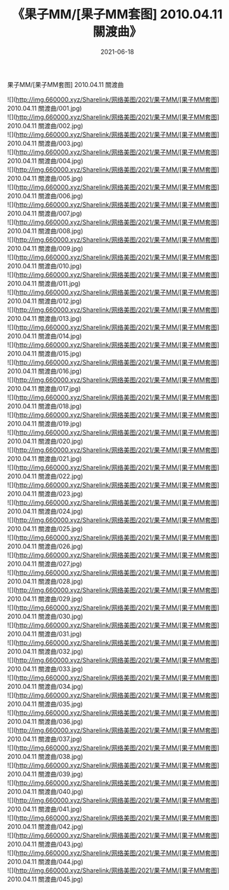 ﻿---
layout: post
title:  《果子MM/[果子MM套图] 2010.04.11 關渡曲》
date:   2021-06-18
img: http://img.660000.xyz/Sharelink/网络美图/2021/果子MM/[果子MM套图] 2010.04.11 關渡曲/000.jpg
categories: [美女, 清纯, 唯美]
---

果子MM/[果子MM套图] 2010.04.11 關渡曲

 ![](http://img.660000.xyz/Sharelink/网络美图/2021/果子MM/[果子MM套图] 2010.04.11 關渡曲/001.jpg) <br>![](http://img.660000.xyz/Sharelink/网络美图/2021/果子MM/[果子MM套图] 2010.04.11 關渡曲/002.jpg) <br>![](http://img.660000.xyz/Sharelink/网络美图/2021/果子MM/[果子MM套图] 2010.04.11 關渡曲/003.jpg) <br>![](http://img.660000.xyz/Sharelink/网络美图/2021/果子MM/[果子MM套图] 2010.04.11 關渡曲/004.jpg) <br>![](http://img.660000.xyz/Sharelink/网络美图/2021/果子MM/[果子MM套图] 2010.04.11 關渡曲/005.jpg) <br>![](http://img.660000.xyz/Sharelink/网络美图/2021/果子MM/[果子MM套图] 2010.04.11 關渡曲/006.jpg) <br>![](http://img.660000.xyz/Sharelink/网络美图/2021/果子MM/[果子MM套图] 2010.04.11 關渡曲/007.jpg) <br>![](http://img.660000.xyz/Sharelink/网络美图/2021/果子MM/[果子MM套图] 2010.04.11 關渡曲/008.jpg) <br>![](http://img.660000.xyz/Sharelink/网络美图/2021/果子MM/[果子MM套图] 2010.04.11 關渡曲/009.jpg) <br>![](http://img.660000.xyz/Sharelink/网络美图/2021/果子MM/[果子MM套图] 2010.04.11 關渡曲/010.jpg) <br>![](http://img.660000.xyz/Sharelink/网络美图/2021/果子MM/[果子MM套图] 2010.04.11 關渡曲/011.jpg) <br>![](http://img.660000.xyz/Sharelink/网络美图/2021/果子MM/[果子MM套图] 2010.04.11 關渡曲/012.jpg) <br>![](http://img.660000.xyz/Sharelink/网络美图/2021/果子MM/[果子MM套图] 2010.04.11 關渡曲/013.jpg) <br>![](http://img.660000.xyz/Sharelink/网络美图/2021/果子MM/[果子MM套图] 2010.04.11 關渡曲/014.jpg) <br>![](http://img.660000.xyz/Sharelink/网络美图/2021/果子MM/[果子MM套图] 2010.04.11 關渡曲/015.jpg) <br>![](http://img.660000.xyz/Sharelink/网络美图/2021/果子MM/[果子MM套图] 2010.04.11 關渡曲/016.jpg) <br>![](http://img.660000.xyz/Sharelink/网络美图/2021/果子MM/[果子MM套图] 2010.04.11 關渡曲/017.jpg) <br>![](http://img.660000.xyz/Sharelink/网络美图/2021/果子MM/[果子MM套图] 2010.04.11 關渡曲/018.jpg) <br>![](http://img.660000.xyz/Sharelink/网络美图/2021/果子MM/[果子MM套图] 2010.04.11 關渡曲/019.jpg) <br>![](http://img.660000.xyz/Sharelink/网络美图/2021/果子MM/[果子MM套图] 2010.04.11 關渡曲/020.jpg) <br>![](http://img.660000.xyz/Sharelink/网络美图/2021/果子MM/[果子MM套图] 2010.04.11 關渡曲/021.jpg) <br>![](http://img.660000.xyz/Sharelink/网络美图/2021/果子MM/[果子MM套图] 2010.04.11 關渡曲/022.jpg) <br>![](http://img.660000.xyz/Sharelink/网络美图/2021/果子MM/[果子MM套图] 2010.04.11 關渡曲/023.jpg) <br>![](http://img.660000.xyz/Sharelink/网络美图/2021/果子MM/[果子MM套图] 2010.04.11 關渡曲/024.jpg) <br>![](http://img.660000.xyz/Sharelink/网络美图/2021/果子MM/[果子MM套图] 2010.04.11 關渡曲/025.jpg) <br>![](http://img.660000.xyz/Sharelink/网络美图/2021/果子MM/[果子MM套图] 2010.04.11 關渡曲/026.jpg) <br>![](http://img.660000.xyz/Sharelink/网络美图/2021/果子MM/[果子MM套图] 2010.04.11 關渡曲/027.jpg) <br>![](http://img.660000.xyz/Sharelink/网络美图/2021/果子MM/[果子MM套图] 2010.04.11 關渡曲/028.jpg) <br>![](http://img.660000.xyz/Sharelink/网络美图/2021/果子MM/[果子MM套图] 2010.04.11 關渡曲/029.jpg) <br>![](http://img.660000.xyz/Sharelink/网络美图/2021/果子MM/[果子MM套图] 2010.04.11 關渡曲/030.jpg) <br>![](http://img.660000.xyz/Sharelink/网络美图/2021/果子MM/[果子MM套图] 2010.04.11 關渡曲/031.jpg) <br>![](http://img.660000.xyz/Sharelink/网络美图/2021/果子MM/[果子MM套图] 2010.04.11 關渡曲/032.jpg) <br>![](http://img.660000.xyz/Sharelink/网络美图/2021/果子MM/[果子MM套图] 2010.04.11 關渡曲/033.jpg) <br>![](http://img.660000.xyz/Sharelink/网络美图/2021/果子MM/[果子MM套图] 2010.04.11 關渡曲/034.jpg) <br>![](http://img.660000.xyz/Sharelink/网络美图/2021/果子MM/[果子MM套图] 2010.04.11 關渡曲/035.jpg) <br>![](http://img.660000.xyz/Sharelink/网络美图/2021/果子MM/[果子MM套图] 2010.04.11 關渡曲/036.jpg) <br>![](http://img.660000.xyz/Sharelink/网络美图/2021/果子MM/[果子MM套图] 2010.04.11 關渡曲/037.jpg) <br>![](http://img.660000.xyz/Sharelink/网络美图/2021/果子MM/[果子MM套图] 2010.04.11 關渡曲/038.jpg) <br>![](http://img.660000.xyz/Sharelink/网络美图/2021/果子MM/[果子MM套图] 2010.04.11 關渡曲/039.jpg) <br>![](http://img.660000.xyz/Sharelink/网络美图/2021/果子MM/[果子MM套图] 2010.04.11 關渡曲/040.jpg) <br>![](http://img.660000.xyz/Sharelink/网络美图/2021/果子MM/[果子MM套图] 2010.04.11 關渡曲/041.jpg) <br>![](http://img.660000.xyz/Sharelink/网络美图/2021/果子MM/[果子MM套图] 2010.04.11 關渡曲/042.jpg) <br>![](http://img.660000.xyz/Sharelink/网络美图/2021/果子MM/[果子MM套图] 2010.04.11 關渡曲/043.jpg) <br>![](http://img.660000.xyz/Sharelink/网络美图/2021/果子MM/[果子MM套图] 2010.04.11 關渡曲/044.jpg) <br>![](http://img.660000.xyz/Sharelink/网络美图/2021/果子MM/[果子MM套图] 2010.04.11 關渡曲/045.jpg) <br>